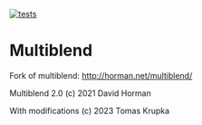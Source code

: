 [![tests](https://github.com/krupkat/multiblend/actions/workflows/build.yml/badge.svg?branch=main)](https://github.com/krupkat/multiblend/actions/workflows/build.yml)

# Multiblend
Fork of multiblend: http://horman.net/multiblend/

Multiblend 2.0 (c) 2021 David Horman

With modifications (c) 2023 Tomas Krupka
